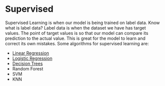 # Supervised
Supervised Learning is when our model is being trained on label data. Know what is label data? Label data is when the dataset we have has target values. The point of target values is so that our model can compare its prediction to the actual value. This is great for the model to learn and correct its own mistakes. Some algorithms for supervised learning are:

- [Linear Regression](Linear_Regression.md)
- [Logistic Regression](Logistic_Regression.md)
- [Decision Trees](Decision_Tree.md)
- Random Forest
- SVM
- KNN
